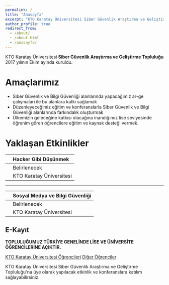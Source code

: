 ```yaml
---
permalink: /
title: "Anasayfa"
excerpt: "KTO Karatay Üniversitesi Siber Güvenlik Araştırma ve Geliştirme Topluluğu 2017 yılının Ekim ayında kurulmuştur"
author_profile: true
redirect_from: 
  - /about/
  - /about.html
  - /anasayfa/
---
```


KTO Karatay Üniversitesi **Siber Güvenlik Araştırma ve Geliştirme Topluluğu** 2017 yılının Ekim ayında kuruldu. 

Amaçlarımız
======
- Siber Güvenlik ve Bilgi Güvenliği alanlarında yapacağımız ar-ge çalışmaları ile bu alanlara katkı sağlamak
- Düzenleyeceğimiz eğitim ve konferanslarla Siber Güvenlik ve Bilgi Güvenliği alanlarında farkındalık oluşturmak
- Ülkemizin geleceğine katkısı olacağına inandığımız lise seviyesinde öğrenim gören öğrencilere eğitim ve kaynak desteği vermek. 

Yaklaşan Etkinlikler
======


| <i class="fa fa-diamond" aria-hidden="true"></i> | Hacker Gibi Düşünmek  |
| ------------: | :------------ |
| <i class="fa fa-calendar" aria-hidden="true"></i> | Belirlenecek  |
| <i class="fa fa-map-marker" aria-hidden="true"></i> | KTO Karatay Üniversitesi  |


-----------


| <i class="fa fa-diamond" aria-hidden="true"></i> | Sosyal Medya ve Bilgi Güvenliği  |
| ------------: | :------------ |
| <i class="fa fa-calendar" aria-hidden="true"></i> | Belirlenecek  |
| <i class="fa fa-map-marker" aria-hidden="true"></i> | KTO Karatay Üniversitesi  |


E-Kayıt
------


**TOPLULUĞUMUZ TÜRKİYE GENELİNDE LİSE VE ÜNİVERSİTE ÖĞRENCİLERİNE AÇIKTIR.**

<a href="#" class="btn">KTO Karatay Üniversitesi Öğrencileri</a> <a href="#" class="btn">Diğer Öğrenciler</a>

KTO Karatay Üniversitesi Siber Güvenlik Araştırma ve Geliştirme Topluluğu'na üye olarak yapılacak etkinlik ve konferanslara katılım sağlayabilirsiniz.

